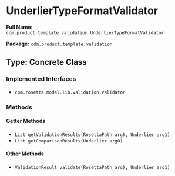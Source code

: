 # UnderlierTypeFormatValidator

**Full Name:** `cdm.product.template.validation.UnderlierTypeFormatValidator`

**Package:** `cdm.product.template.validation`

## Type: Concrete Class

### Implemented Interfaces

- `com.rosetta.model.lib.validation.Validator`

### Methods

#### Getter Methods

- `List getValidationResults(RosettaPath arg0, Underlier arg1)`
- `List getComparisonResults(Underlier arg0)`

#### Other Methods

- `ValidationResult validate(RosettaPath arg0, Underlier arg1)`

